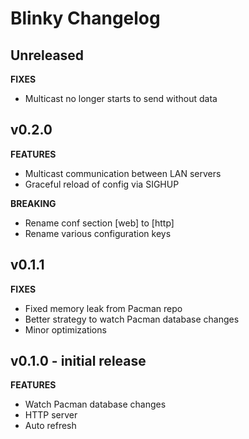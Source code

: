 # Blinky Changelog

## Unreleased

**FIXES**
* Multicast no longer starts to send without data

## v0.2.0

**FEATURES**
* Multicast communication between LAN servers
* Graceful reload of config via SIGHUP

**BREAKING**
* Rename conf section [web] to [http]
* Rename various configuration keys

## v0.1.1

**FIXES**
* Fixed memory leak from Pacman repo
* Better strategy to watch Pacman database changes
* Minor optimizations

## v0.1.0 - initial release

**FEATURES**
* Watch Pacman database changes
* HTTP server
* Auto refresh
